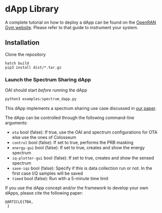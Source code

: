 # dApp Library

A complete tutorial on how to deploy a dApp can be found on the [OpenRAN Gym website](https://openrangym.com/tutorials/dapps-oai). Please refer to that guide to instrument your system.

## Installation

Clone the repository

```
hatch build
pip3 install dist/*.tar.gz
```

### Launch the Spectrum Sharing dApp

OAI should start _before_ running the dApp

```python 
python3 examples/spectrum_dapp.py
```

This dApp implements a spectrum sharing use case discussed in [our paper](https://arxiv.org/pdf/2501.16502).

The dApp can be controlled through the following command-line arguments:
- `ota` bool (false): If true, use the OAI and spectrum configurations for OTA else use the ones of Colosseum
- `control` bool (false): If set to true, performs the PRB masking
- `energy-gui` bool (false): If set to true, creates and show the energy spectrum
- `iq-plotter-gui` bool (false): If set to true, creates and show the sensed spectrum
- `save-iqs` bool (false): Specify if this is data collection run or not. In the first case I/Q samples will be saved
- `timed` bool (false): Run with a 5-minute time limit


If you use the dApp concept and/or the framework to develop your own dApps, please cite the following paper:

```text
@ARTICLE{TBA,
 }
```

